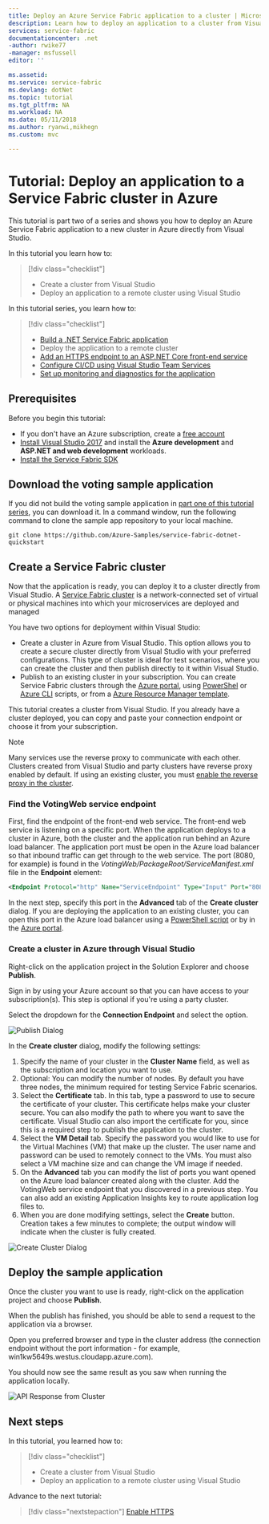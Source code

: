 ```yaml
---
title: Deploy an Azure Service Fabric application to a cluster | Microsoft Docs
description: Learn how to deploy an application to a cluster from Visual Studio.
services: service-fabric
documentationcenter: .net
-author: rwike77 
-manager: msfussell 
editor: ''

ms.assetid:
ms.service: service-fabric
ms.devlang: dotNet
ms.topic: tutorial
ms.tgt_pltfrm: NA
ms.workload: NA
ms.date: 05/11/2018
ms.author: ryanwi,mikhegn
ms.custom: mvc

---
```


# Tutorial: Deploy an application to a Service Fabric cluster in Azure
This tutorial is part two of a series and shows you how to deploy an Azure Service Fabric application to a new cluster in Azure directly from Visual Studio.

In this tutorial you learn how to:
> [!div class="checklist"]
> * Create a cluster from Visual Studio
> * Deploy an application to a remote cluster using Visual Studio


In this tutorial series, you learn how to:
> [!div class="checklist"]
> * [Build a .NET Service Fabric application](service-fabric-tutorial-create-dotnet-app.md)
> * Deploy the application to a remote cluster
> * [Add an HTTPS endpoint to an ASP.NET Core front-end service](service-fabric-tutorial-dotnet-app-enable-https-endpoint.md)
> * [Configure CI/CD using Visual Studio Team Services](service-fabric-tutorial-deploy-app-with-cicd-vsts.md)
> * [Set up monitoring and diagnostics for the application](service-fabric-tutorial-monitoring-aspnet.md)


## Prerequisites
Before you begin this tutorial:
- If you don't have an Azure subscription, create a [free account](https://azure.microsoft.com/free/?WT.mc_id=A261C142F)
- [Install Visual Studio 2017](https://www.visualstudio.com/) and install the **Azure development** and **ASP.NET and web development** workloads.
- [Install the Service Fabric SDK](service-fabric-get-started.md)

## Download the voting sample application
If you did not build the voting sample application in [part one of this tutorial series](service-fabric-tutorial-create-dotnet-app.md), you can download it. In a command window, run the following command to clone the sample app repository to your local machine.

```
git clone https://github.com/Azure-Samples/service-fabric-dotnet-quickstart
```

## Create a Service Fabric cluster
Now that the application is ready, you can deploy it to a cluster directly from Visual Studio. A [Service Fabric cluster](/service-fabric/service-fabric-deploy-anywhere.md) is a network-connected set of virtual or physical machines into which your microservices are deployed and managed

You have two options for deployment within Visual Studio:
- Create a cluster in Azure from Visual Studio. This option allows you to create a secure cluster directly from Visual Studio with your preferred configurations. This type of cluster is ideal for test scenarios, where you can create the cluster and then publish directly to it within Visual Studio.
- Publish to an existing cluster in your subscription.  You can create Service Fabric clusters through the [Azure portal](https://portal.azure.com), using [PowerShel](./scripts/service-fabric-powershell-create-secure-cluster-cert.md) or [Azure CLI](./scripts/cli-create-cluster.md) scripts, or from a [Azure Resource Manager template](service-fabric-tutorial-create-vnet-and-windows-cluster.md).

This tutorial creates a cluster from Visual Studio. If you already have a cluster deployed, you can copy and paste your connection endpoint or choose it from your subscription.
> [!NOTE]
> Many services use the reverse proxy to communicate with each other. Clusters created from Visual Studio and party clusters have reverse proxy enabled by default.  If using an existing cluster, you must [enable the reverse proxy in the cluster](service-fabric-reverseproxy.md#setup-and-configuration).

### Find the VotingWeb service endpoint
First, find the endpoint of the front-end web service.  The front-end web service is listening on a specific port.  When the application deploys to a cluster in Azure, both the cluster and the application run behind an Azure load balancer.  The application port must be open in the Azure load balancer so that inbound traffic can get through to the web service.  The port (8080, for example) is found in the *VotingWeb/PackageRoot/ServiceManifest.xml* file in the **Endpoint** element:

```xml
<Endpoint Protocol="http" Name="ServiceEndpoint" Type="Input" Port="8080" />
```

In the next step, specify this port in the **Advanced** tab of the **Create cluster** dialog.  If you are deploying the application to an existing cluster, you can open this port in the Azure load balancer using a [PowerShell script](./scripts/service-fabric-powershell-open-port-in-load-balancer.md) or by in the [Azure portal](https://portal.azure.com).

### Create a cluster in Azure through Visual Studio
Right-click on the application project in the Solution Explorer and choose **Publish**.

Sign in by using your Azure account so that you can have access to your subscription(s). This step is optional if you're using a party cluster.

Select the dropdown for the **Connection Endpoint** and select the **<Create New Cluster...>** option.
    
![Publish Dialog](./media/service-fabric-tutorial-deploy-app-to-party-cluster/publish-app.png)
    
In the **Create cluster** dialog, modify the following settings:

1. Specify the name of your cluster in the **Cluster Name** field, as well as the subscription and location you want to use.
2. Optional: You can modify the number of nodes. By default you have three nodes, the minimum required for testing Service Fabric scenarios.
3. Select the **Certificate** tab. In this tab, type a password to use to secure the certificate of your cluster. This certificate helps make your cluster secure. You can also modify the path to where you want to save the certificate. Visual Studio can also import the certificate for you, since this is a required step to publish the application to the cluster.
4. Select the **VM Detail** tab. Specify the password you would like to use for the Virtual Machines (VM) that make up the cluster. The user name and password can be used to remotely connect to the VMs. You must also select a VM machine size and can change the VM image if needed.
5. On the **Advanced** tab you can modify the list of ports you want opened on the Azure load balancer created along with the cluster.  Add the VotingWeb service endpoint that you discovered in a previous step. You can also add an existing Application Insights key to route application log files to.
6. When you are done modifying settings, select the **Create** button. Creation takes a few minutes to complete; the output window will indicate when the cluster is fully created.

![Create Cluster Dialog](./media/service-fabric-tutorial-deploy-app-to-party-cluster/create-cluster.png)

## Deploy the sample application
Once the cluster you want to use is ready, right-click on the application project and choose **Publish**.

When the publish has finished, you should be able to send a request to the application via a browser.

Open you preferred browser and type in the cluster address (the connection endpoint without the port information - for example, win1kw5649s.westus.cloudapp.azure.com).

You should now see the same result as you saw when running the application locally.

![API Response from Cluster](./media/service-fabric-tutorial-deploy-app-to-party-cluster/response-from-cluster.png)

## Next steps
In this tutorial, you learned how to:

> [!div class="checklist"]
> * Create a cluster from Visual Studio
> * Deploy an application to a remote cluster using Visual Studio

Advance to the next tutorial:
> [!div class="nextstepaction"]
> [Enable HTTPS](service-fabric-tutorial-dotnet-app-enable-https-endpoint.md)

